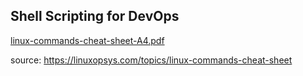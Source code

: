 ## Shell Scripting for DevOps

[linux-commands-cheat-sheet-A4.pdf](https://github.com/vgnshiyer/CS-Handbook/files/12353267/linux-commands-cheat-sheet-A4.pdf)


source: https://linuxopsys.com/topics/linux-commands-cheat-sheet


